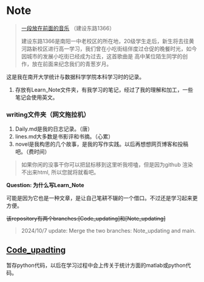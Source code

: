 # Note

> [一段放在前面的音乐](https://music.163.com/song?id=2054650273&userid=9025992407) （建设东路1366）
>
> 建设东路1366是南阳一中老校区的所在地，20级学生走后，新生将去往黄河路新校区进行高一学习，我们曾在小吃街结伴度过仓促的晚餐时光，如今因城市的发展小吃街已经成为过去，这首歌曲是
> 高中某位陌生同学的创作，放在前面来纪念我们的青葱岁月。

这是我在南开大学统计与数据科学学院本科学习时的记录。

1. 存放有Learn_Note文件夹，有我学习的笔记，经过了我的理解和加工，一些笔记会使用英文。

### writing文件夹（网文拖拉机）

1. Daily.md是我的日志记录。（<span title="这是一个21世纪20年代流行的一个词语，什么意思呢，就是说评价一件事啥都不看直接说一个字“唐”就可以评价这件事">唐</span>）
2. lines.md大多数是书影评和书摘。（心累）
3. novel是我构思的几个故事，是我的写作实践。以后再想想网页博客和投稿吧。（费时间）

> <span title="daily. md: 写文章在没有驾驭长篇与虚构的意识前，日记可能就是思想和语言好载体。
lines. md: lines本意是台词，我想，一本书讲的故事，就是一段旁白。于是不管是书中的语言，还是影视上的话，我都称之为lines。
novel. md: 古典乐和写作是秘方，我现在教给你，它就是你必须要知道的配方了。">如果你闲的没事干你可以把鼠标移到这里听我唠嗑，但是因为github 渲染不出来html, 所以您就将就看吧。</span>


**Question: 为什么写Learn_Note**

可能是因为它也是一种文章，是让自己笔耕不辍的一个借口。不过还是学习起来更方便。

~~该repository有两个branches:[Code_updating]和[Note_updating]~~

> 2024/10/7 update: Merge the two branches: Note_updating and main.

## [Code_upadting](https://github.com/ChenzhuoJi/Note/tree/Code_updating)

暂存python代码，以后在学习过程中会上传关于统计方面的matlab或python代码。
